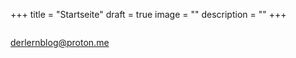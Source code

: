 +++
title = "Startseite"
draft = true
image = ""
description = ""
+++
![]()

```

```

derlernblog@proton.me